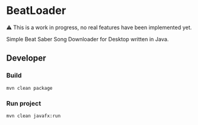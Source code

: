 # BeatLoader
:warning: This is a work in progress, no real features have been implemented yet.

Simple Beat Saber Song Downloader for Desktop written in Java.


## Developer

### Build 
```mvn clean package```

### Run project
```mvn clean javafx:run```


